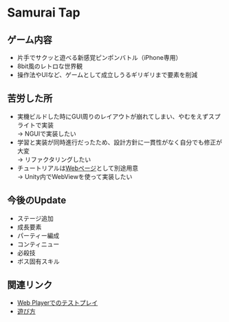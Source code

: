 # Samurai Tap

## ゲーム内容
* 片手でサクッと遊べる新感覚ピンポンバトル（iPhone専用）
* 8bit風のレトロな世界観
* 操作法やUIなど、ゲームとして成立しうるギリギリまで要素を削減

## 苦労した所
* 実機ビルドした時にGUI周りのレイアウトが崩れてしまい、やむをえずスプライトで実装  
→ NGUIで実装したい
* 学習と実装が同時進行だったため、設計方針に一貫性がなく自分でも修正が大変  
→ リファクタリングしたい
* チュートリアルは[Webページ](https://dl.dropboxusercontent.com/u/1311181/SamuraiTap/index.html)として別途用意  
→ Unity内でWebViewを使って実装したい

## 今後のUpdate
* ステージ追加
* 成長要素
* パーティー編成
* コンティニュー
* 必殺技
* ボス固有スキル

## 関連リンク
* [Web Playerでのテストプレイ](https://dl.dropboxusercontent.com/u/1311181/SamuraiTap/SamuraiTap.html)
* [遊び方](https://dl.dropboxusercontent.com/u/1311181/SamuraiTap/index.html)

